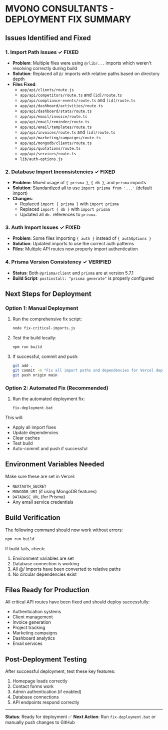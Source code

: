 # MVONO CONSULTANTS - DEPLOYMENT FIX SUMMARY

## Issues Identified and Fixed

### 1. Import Path Issues ✓ FIXED
- **Problem**: Multiple files were using `@/lib/...` imports which weren't resolving correctly during build
- **Solution**: Replaced all `@/` imports with relative paths based on directory depth
- **Files Fixed**:
  - `app/api/clients/route.js`
  - `app/api/competitors/route.ts` and `[id]/route.ts`
  - `app/api/compliance-events/route.ts` and `[id]/route.ts`
  - `app/api/dashboard/activities/route.ts`
  - `app/api/dashboard/stats/route.ts`
  - `app/api/email/invoice/route.ts`
  - `app/api/email/reminder/route.ts`
  - `app/api/email/templates/route.ts`
  - `app/api/invoices/route.ts` and `[id]/route.ts`
  - `app/api/marketing/campaigns/route.ts`
  - `app/api/mongodb/clients/route.ts`
  - `app/api/quotations/route.ts`
  - `app/api/services/route.ts`
  - `lib/auth-options.js`

### 2. Database Import Inconsistencies ✓ FIXED
- **Problem**: Mixed usage of `{ prisma }`, `{ db }`, and `prisma` imports
- **Solution**: Standardized all to use `import prisma from '...'` (default import)
- **Changes**: 
  - Replaced `import { prisma }` with `import prisma`
  - Replaced `import { db }` with `import prisma`
  - Updated all `db.` references to `prisma.`

### 3. Auth Import Issues ✓ FIXED
- **Problem**: Some files importing `{ auth }` instead of `{ authOptions }`
- **Solution**: Updated imports to use the correct auth patterns
- **Files**: Multiple API routes now properly import authentication

### 4. Prisma Version Consistency ✓ VERIFIED
- **Status**: Both `@prisma/client` and `prisma` are at version 5.7.1
- **Build Script**: `postinstall: "prisma generate"` is properly configured

## Next Steps for Deployment

### Option 1: Manual Deployment
1. Run the comprehensive fix script:
   ```bash
   node fix-critical-imports.js
   ```

2. Test the build locally:
   ```bash
   npm run build
   ```

3. If successful, commit and push:
   ```bash
   git add .
   git commit -m "Fix all import paths and dependencies for Vercel deployment"
   git push origin main
   ```

### Option 2: Automated Fix (Recommended)
1. Run the automated deployment fix:
   ```bash
   fix-deployment.bat
   ```

This will:
- Apply all import fixes
- Update dependencies
- Clear caches
- Test build
- Auto-commit and push if successful

## Environment Variables Needed

Make sure these are set in Vercel:
- `NEXTAUTH_SECRET`
- `MONGODB_URI` (if using MongoDB features)
- `DATABASE_URL` (for Prisma)
- Any email service credentials

## Build Verification

The following command should now work without errors:
```bash
npm run build
```

If build fails, check:
1. Environment variables are set
2. Database connection is working
3. All @/ imports have been converted to relative paths
4. No circular dependencies exist

## Files Ready for Production

All critical API routes have been fixed and should deploy successfully:
- Authentication systems
- Client management
- Invoice generation
- Project tracking
- Marketing campaigns
- Dashboard analytics
- Email services

## Post-Deployment Testing

After successful deployment, test these key features:
1. Homepage loads correctly
2. Contact forms work
3. Admin authentication (if enabled)
4. Database connections
5. API endpoints respond correctly

---
**Status**: Ready for deployment ✅
**Next Action**: Run `fix-deployment.bat` or manually push changes to GitHub
